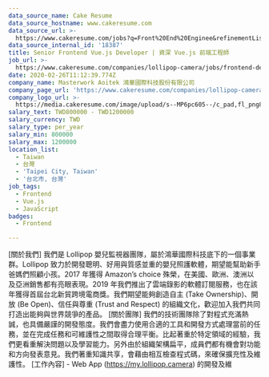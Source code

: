 ```yaml
---
data_source_name: Cake Resume
data_source_hostname: www.cakeresume.com
data_source_url: >-
  https://www.cakeresume.com/jobs?q=Front%20End%20Enginee&refinementList[lang_name][0]=E[…]tech_front-end-development&range[salary_range][min]=1000000
data_source_internal_id: '18387'
title: Senior Frontend Vue.js Developer | 資深 Vue.js 前端工程師
job_url: >-
  https://www.cakeresume.com/companies/lollipop-camera/jobs/frontend-developer-senior
date: 2020-02-26T11:12:39.774Z
company_name: Masterwork Aoitek 鴻華國際科技股份有限公司
company_page_url: 'https://www.cakeresume.com/companies/lollipop-camera'
company_logo_url: >-
  https://media.cakeresume.com/image/upload/s--MP6pc605--/c_pad,fl_png8,h_200,w_200/v1582714636/bnkznsoeqeic9t7xukl1.png
salary_text: TWD800000 - TWD1200000
salary_currency: TWD
salary_type: per_year
salary_min: 800000
salary_max: 1200000
location_list:
  - Taiwan
  - 台灣
  - 'Taipei City, Taiwan'
  - '台北市, 台灣'
job_tags:
  - Frontend
  - Vue.js
  - JavaScript
badges:
  - Frontend

---
```


[關於我們] 我們是 Lollipop 嬰兒監視器團隊，屬於鴻華國際科技底下的一個事業群。Lollipop 致力於開發聰明、好用與質感並重的嬰兒照護軟體，期望能幫助新手爸媽們照顧小孩。2017 年獲得 Amazon’s choice 殊榮，在美國、歐洲、澳洲以及亞洲銷售都有亮眼表現。2019 年我們推出了雲端錄影的軟體訂閱服務，也在該年獲得首屆台北新貿跨境電商獎。我們期望能夠創造自主 (Take Ownership)、開放 (Be Open)、信任與尊重 (Trust and Respect) 的組織文化，歡迎加入我們共同打造出能夠與世界競爭的產品。 [關於團隊] 我們的技術團隊除了對程式充滿熱誠，也具備嚴謹的開發態度。我們會盡力使用合適的工具和開發方式處理當前的任務，並在完成任務和可維護性之間取得合理平衡。比起著重於特定領域的經驗，我們更看重解決問題以及學習能力。另外由於組織架構扁平，成員們都有機會對功能和方向發表意見。我們著重知識共享，會藉由相互檢查程式碼，來確保擴充性及維護性。 [工作內容] - Web App (https://my.lollipop.camera) 的開發及維